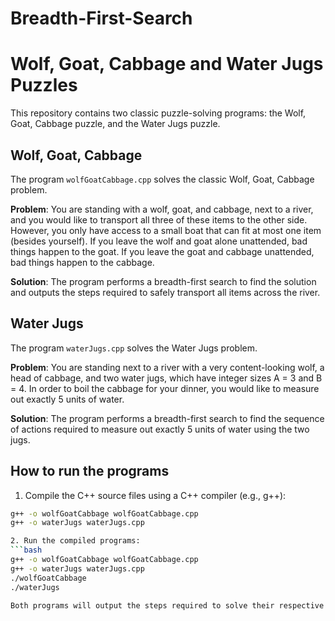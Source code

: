 # Breadth-First-Search
# Wolf, Goat, Cabbage and Water Jugs Puzzles

This repository contains two classic puzzle-solving programs: the Wolf, Goat, Cabbage puzzle, and the Water Jugs puzzle.

## Wolf, Goat, Cabbage

The program `wolfGoatCabbage.cpp` solves the classic Wolf, Goat, Cabbage problem.

**Problem**: You are standing with a wolf, goat, and cabbage, next to a river, and you would like to transport all three of these items to the other side. However, you only have access to a small boat that can fit at most one item (besides yourself). If you leave the wolf and goat alone unattended, bad things happen to the goat. If you leave the goat and cabbage unattended, bad things happen to the cabbage.

**Solution**: The program performs a breadth-first search to find the solution and outputs the steps required to safely transport all items across the river.

## Water Jugs

The program `waterJugs.cpp` solves the Water Jugs problem.

**Problem**: You are standing next to a river with a very content-looking wolf, a head of cabbage, and two water jugs, which have integer sizes A = 3 and B = 4. In order to boil the cabbage for your dinner, you would like to measure out exactly 5 units of water.

**Solution**: The program performs a breadth-first search to find the sequence of actions required to measure out exactly 5 units of water using the two jugs.

## How to run the programs

1. Compile the C++ source files using a C++ compiler (e.g., g++):
```bash
g++ -o wolfGoatCabbage wolfGoatCabbage.cpp
g++ -o waterJugs waterJugs.cpp

2. Run the compiled programs:
```bash
g++ -o wolfGoatCabbage wolfGoatCabbage.cpp
g++ -o waterJugs waterJugs.cpp
./wolfGoatCabbage
./waterJugs

Both programs will output the steps required to solve their respective puzzles.
